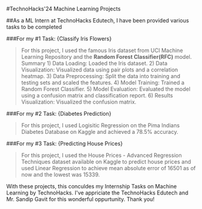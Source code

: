 #TechnoHacks'24 Machine Learning Projects

##As a ML Intern at TechnoHacks Edutech, I have been provided various tasks to be completed

###For my #1 Task: {Classify Iris Flowers}

>For this project, I used the famous Iris dataset from UCI Machine Learning Repository and the **Random Forest Classifier(RFC)** model.
  Summary
    1) Data Loading: Loaded the Iris dataset.
    2) Data Visualization: Visualized data using pair plots and a correlation heatmap.
    3) Data Preprocessing: Split the data into training and testing sets and scaled the features.
    4) Model Training: Trained a Random Forest Classifier.
    5) Model Evaluation: Evaluated the model using a confusion matrix and classification report.
    6) Results Visualization: Visualized the confusion matrix.


###For my #2 Task: {Diabetes Prediction}

>For this project, I used Logisitic Regression on the Pima Indians Diabetes Database on Kaggle and achieved a 78.5% accuracy.



###For my #3 Task: {Predicting House Prices}

>For this project, I used the House Prices - Advanced Regression Techniques dataset available on Kaggle to predict house prices and used Linear Regression to achieve mean absolute error of 16501 as of now and the lowest was 15339.

With these projects, this conculdes my Internship Tasks on Machine Learning by TechnoHacks. I've appriciate the TechnoHacks Edutech and Mr. Sandip Gavit for this wonderful oppurtunity. Thank you!
